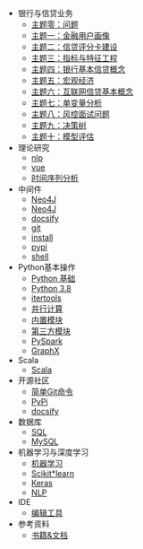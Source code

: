 * 银行与信贷业务
  * [主题零：问题](bank/主题零：问答.md)
  * [主题一：金融用户画像](bank/主题一：金融用户画像.md)
  * [主题二：信贷评分卡建设](bank/主题二：信贷评分卡建设.md)
  * [主题三：指标与特征工程](bank/主题三：指标与特征工程.md)
  * [主题四：银行基本信贷概念](bank/主题四：银行基本信贷概念.md)
  * [主题五：宏观经济](bank/主题五：宏观经济.md)
  * [主题六：互联网信贷基本概念](bank/主题六：互联网信贷基本概念.md)
  * [主题七：单变量分析](bank/主题七：单变量分析.md)
  * [主题八：风控面试问题](bank/主题八：风控面试问题.md)
  * [主题九：决策树](bank/主题九：决策树.md)
  * [主题十：模型评估](bank/主题十：模型评估.md)
* 理论研究
  * [nlp](nlp/nlp.md)
  * [vue](vue/vue.md)
  * [时间序列分析](theory/time_serise.md)
* 中间件
  * [Neo4J](neo4j/01_Neo4J的安装与配置.md)
  * [Neo4J](neo4j/neo4j.md)
  * [docsify](OpenSource/docsify.md)
  * [git](OpenSource/git.md)
  * [install](OpenSource/install.md)
  * [pypi](OpenSource/pypi.md)
  * [shell](OpenSource/Shell.md)
* Python基本操作
  * [Python 基础](./Python/Python.md)
  * [Python 3.8](./Python/python3_8.md)
  * [itertools](./Python/itertools.md)
  * [并行计算](./Python/multiprocessing.md)
  * [内置模块](./Python/py_model.md)
  * [第三方模块](./Python/packages.md)
  * [PySpark](./Python/pyspark.md)
  * [GraphX](./Python/GraphX.md)
* Scala
  * [Scala](./Scala/Scala.md)
* 开源社区
  * [简单Git命令](../../Risk*KIVI/doc/docs/OpenSource/git.md)
  * [PyPi](../../Risk*KIVI/doc/docs/OpenSource/pypi.md)
  * [docsify](../../Risk*KIVI/doc/docs/OpenSource/docsify.md)
* 数据库
  * [SQL](../../Risk*KIVI/doc/docs/SQL/SQL.md)
  * [MySQL](../../Risk*KIVI/doc/docs/SQL/MySQL.md)
* 机器学习与深度学习
  * [机器学习](../../doc/docs/package/MachineLearning.md)
  * [Scikit*learn](../../doc/docs/package/Scikit_learn.md)
  * [Keras](../../doc/docs/package/keras.md)
  * [NLP](../../doc/docs/package/NLP.md)
* IDE
  * [编辑工具](./EditTools/EditTools.md)
* 参考资料
  * [书籍&文档](../../doc/docs/reference/book.md)
